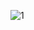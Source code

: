 ![1](https://github.com/faizH3/tree/blob/master/Semester%203/praktikum%20basis%20data/2-part/tugas/1.png)
